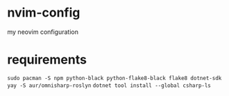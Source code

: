 # nvim-config
my neovim configuration

# requirements
``sudo pacman -S npm python-black python-flake8-black flake8 dotnet-sdk``
``yay -S aur/omnisharp-roslyn``
``dotnet tool install --global csharp-ls``

